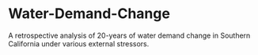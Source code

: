 # Water-Demand-Change
A retrospective analysis of 20-years of water demand change in Southern California under various external stressors.

